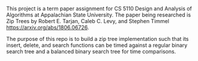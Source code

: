 This project is a term paper assignment for CS 5110 Design and Analysis of Algorithms at Appalachian State University. The paper being researched is Zip Trees by Robert E. Tarjan, Caleb C. Levy, and Stephen Timmel https://arxiv.org/abs/1806.06726.

The purpose of this repo is to build a zip tree implementation such that its insert, delete, and search functions can be timed against a regular binary search tree and a balanced binary search tree for time comparisons.
